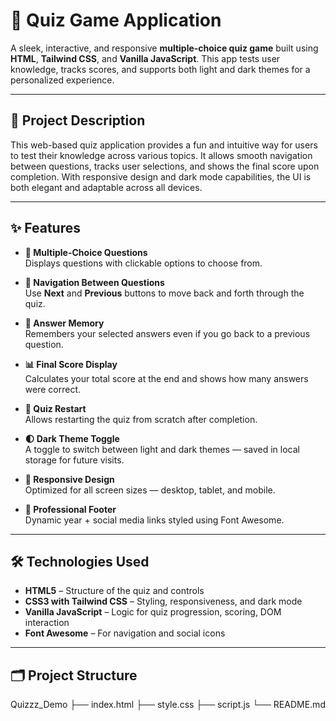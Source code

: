 # 🧠 Quiz Game Application

A sleek, interactive, and responsive **multiple-choice quiz game** built using **HTML**, **Tailwind CSS**, and **Vanilla JavaScript**. This app tests user knowledge, tracks scores, and supports both light and dark themes for a personalized experience.

---

## 📘 Project Description

This web-based quiz application provides a fun and intuitive way for users to test their knowledge across various topics. It allows smooth navigation between questions, tracks user selections, and shows the final score upon completion. With responsive design and dark mode capabilities, the UI is both elegant and adaptable across all devices.

---

## ✨ Features

- **📝 Multiple-Choice Questions**  
  Displays questions with clickable options to choose from.

- **🔁 Navigation Between Questions**  
  Use **Next** and **Previous** buttons to move back and forth through the quiz.

- **🧠 Answer Memory**  
  Remembers your selected answers even if you go back to a previous question.

- **📊 Final Score Display**  
  Calculates your total score at the end and shows how many answers were correct.

- **🔄 Quiz Restart**  
  Allows restarting the quiz from scratch after completion.

- **🌓 Dark Theme Toggle**  
  A toggle to switch between light and dark themes — saved in local storage for future visits.

- **📱 Responsive Design**  
  Optimized for all screen sizes — desktop, tablet, and mobile.

- **🧾 Professional Footer**  
  Dynamic year + social media links styled using Font Awesome.

---

## 🛠️ Technologies Used

- **HTML5** – Structure of the quiz and controls
- **CSS3 with Tailwind CSS** – Styling, responsiveness, and dark mode
- **Vanilla JavaScript** – Logic for quiz progression, scoring, DOM interaction
- **Font Awesome** – For navigation and social icons

---

## 🗂️ Project Structure
Quizzz_Demo
├── index.html
├── style.css
├── script.js
└── README.md
